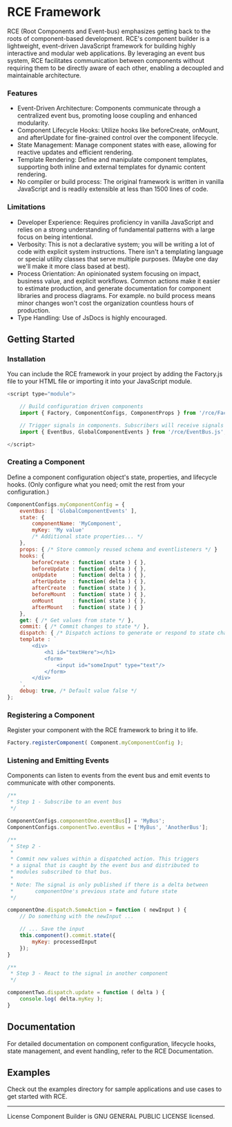 # RCE Framework

RCE (Root Components and Event-bus) emphasizes getting back to the roots of component-based development. RCE's component builder is a lightweight, event-driven JavaScript framework for building highly interactive and modular web applications. By leveraging an event bus system, RCE facilitates communication between components without requiring them to be directly aware of each other, enabling a decoupled and maintainable architecture. 

### Features
- Event-Driven Architecture: Components communicate through a centralized event bus, promoting loose coupling and enhanced modularity.
- Component Lifecycle Hooks: Utilize hooks like beforeCreate, onMount, and afterUpdate for fine-grained control over the component lifecycle.
- State Management: Manage component states with ease, allowing for reactive updates and efficient rendering.
- Template Rendering: Define and manipulate component templates, supporting both inline and external templates for dynamic content rendering.
- No compiler or build process: The original framework is written in vanilla JavaScript and is readily extensible at less than 1500 lines of code. 

### Limitations
- Developer Experience: Requires proficiency in vanilla JavaScript and relies on a strong understanding of fundamental patterns with a large focus on being intentional.
- Verbosity: This is not a declarative system; you will be writing a lot of code with explicit system instructions. There isn't a templating language or special utility classes that serve multiple purposes. (Maybe one day we'll make it more class based at best).
- Process Orientation: An opinionated system focusing on impact, business value, and explicit workflows. Common actions make it easier to estimate production, and generate documentation for component libraries and process diagrams. For example. no build process means minor changes won't cost the organization countless hours of production.
- Type Handling: Use of JsDocs is highly encouraged.

## Getting Started
### Installation
You can include the RCE framework in your project by adding the Factory.js file to your HTML file or importing it into your JavaScript module.

``` javascript
<script type="module">

    // Build configuration driven components
    import { Factory, ComponentConfigs, ComponentProps } from '/rce/Factory.js';

    // Trigger signals in components. Subscribers will receive signals and can react
    import { EventBus, GlobalComponentEvents } from '/rce/EventBus.js';  

</script>
```

### Creating a Component
Define a component configuration object's state, properties, and lifecycle hooks. (Only configure what you need; omit the rest from your configuration.)

``` javascript
ComponentConfigs.myComponentConfig = {
    eventBus: [ 'GlobalComponentEvents' ],
    state: {
        componentName: 'MyComponent',
        myKey: 'My value'
        /* Additional state properties... */
    },
    props: { /* Store commonly reused schema and eventlisteners */ }
    hooks: {
        beforeCreate : function( state ) { },
        beforeUpdate : function( delta ) { }, 
        onUpdate     : function( delta ) { },
        afterUpdate  : function( delta ) { }, 
        afterCreate  : function( state ) { },
        beforeMount  : function( state ) { }, 
        onMount      : function( state ) { },                
        afterMount   : function( state ) { }
    },
    get: { /* Get values from state */ },
    commit: { /* Commit changes to state */ },
    dispatch: { /* Dispatch actions to generate or respond to state change */ },
    template : `
        <div>
            <h1 id="textHere"></h1>
            <form>
                <input id="someInput" type="text"/>
            </form>
        </div>
    `, 
    debug: true, /* Default value false */
};
```

### Registering a Component
Register your component with the RCE framework to bring it to life.

``` javascript
Factory.registerComponent( Component.myComponentConfig );
```

### Listening and Emitting Events
Components can listen to events from the event bus and emit events to communicate with other components.

``` javascript
/**
 * Step 1 - Subscribe to an event bus
 */

ComponentConfigs.componentOne.eventBus[] = 'MyBus';
ComponentConfigs.componentTwo.eventBus = ['MyBus', 'AnotherBus'];

/**
 * Step 2 - 
 * 
 * Commit new values within a dispatched action. This triggers 
 * a signal that is caught by the event bus and distributed to 
 * modules subscribed to that bus. 
 * 
 * Note: The signal is only published if there is a delta between 
 *       componentOne's previous state and future state
 */

componentOne.dispatch.SomeAction = function ( newInput ) {
    // Do something with the newInput ...

    // ... Save the input
    this.component().commit.state({
        myKey: processedInput
    });
} 

/**
 * Step 3 - React to the signal in another component
 */

componentTwo.dispatch.update = function ( delta ) {
    console.log( delta.myKey );
}
```

## Documentation
For detailed documentation on component configuration, lifecycle hooks, state management, and event handling, refer to the RCE Documentation.

## Examples
Check out the examples directory for sample applications and use cases to get started with RCE.


---
License
Component Builder is GNU GENERAL PUBLIC LICENSE licensed.
